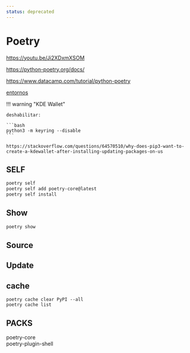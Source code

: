 ```yaml
---
status: deprecated
---
```


# Poetry



https://youtu.be/Ji2XDxmXSOM

https://python-poetry.org/docs/

https://www.datacamp.com/tutorial/python-poetry


[entornos](https://python-poetry.org/docs/managing-environments/#switching-between-environments)

<!-- 

## Publicar


El comando `build` compila el proyecto como nuevo paquete: 


```bash
poetry build     # construir distribucion
```
y con él se crea el archivo comprimido TAR.GZ


 -->
<!-- 
Las subida a PIP se hace con el comando `publish`


```bash
poetry publish   # subida en PIP
```

 -->

!!! warning "KDE Wallet"

    deshabilitar:

    ```bash
    python3 -m keyring --disable
    ```

    https://stackoverflow.com/questions/64570510/why-does-pip3-want-to-create-a-kdewallet-after-installing-updating-packages-on-us




## SELF


```bash
poetry self
poetry self add poetry-core@latest
poetry self install
```


## Show

```bash
poetry show
```


## Source



## Update




## cache

```
poetry cache clear PyPI --all
poetry cache list
``` 

## PACKS


poetry-core         
poetry-plugin-shell